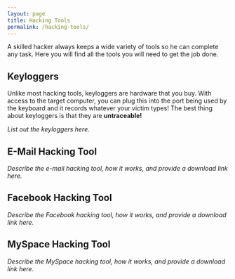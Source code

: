 ```yaml
---
layout: page
title: Hacking Tools
permalink: /hacking-tools/
---
```


<p>A skilled hacker always keeps a wide variety of tools so he can complete any task. Here you will find all the tools you will need to get the job done.</p>
<h2>Keyloggers</h2>
<p>Unlike most hacking tools, keyloggers are hardware that you buy. With access to the target computer, you can plug this into the port being used by the keyboard and it records whatever your victim types! The best thing about keyloggers is that they are&nbsp;<strong>untraceable!</strong></p>
<p><em>List out the keyloggers here.</em></p>
<h2>E-Mail&nbsp;Hacking Tool</h2>
<p><em>Describe the e-mail hacking tool, how it works, and provide a download link here.</em></p>
<h2>Facebook Hacking Tool</h2>
<p><em>Describe the Facebook hacking tool, how it works, and provide a download link here.</em></p>
<h2>MySpace Hacking Tool</h2>
<p><em>Describe the MySpace hacking tool, how it works, and provide a download link here.</em></p>
